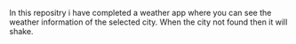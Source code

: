 In this repositry i have completed a weather app where you can see the weather information of the selected city. When the city not found then it will shake.
